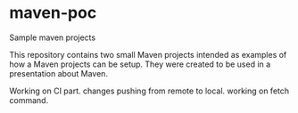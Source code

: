 # maven-poc
Sample maven projects

This repository contains two small Maven projects intended as examples of how a Maven projects can be setup. They were created to be used in a presentation about Maven.

Working on CI part. 
changes pushing from remote to local.
working on fetch command.
